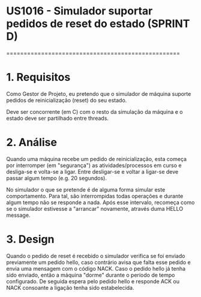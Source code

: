# US1016 - Simulador suportar pedidos de reset do estado (SPRINT D)
==================================================

# 1. Requisitos

Como Gestor de Projeto, eu pretendo que o simulador de máquina suporte pedidos
de reinicialização (reset) do seu estado.

Deve ser concorrente (em C) com o resto da simulação da máquina e o estado deve
ser partilhado entre threads.

# 2. Análise

Quando uma máquina recebe um pedido de reinicialização, esta começa por
interromper (em "segurança") as atividades/processos em curso e desliga-se e
volta-se a ligar. Entre desligar-se e voltar a ligar-se deve passar algum tempo
(e.g. 20 segundos).

No simulador o que se pretende é de alguma forma simular este comportamento. Para
tal, são interrompidas todas operações e durante algum tempo não se responde a nada.
Após esse intervalo, recomeça como se o simulador estivesse a "arrancar" novamente,
através duma HELLO message.

# 3. Design

Quando o pedido de reset é recebido o simulador verifica se foi enviado previamente
um pedido hello, caso contrário avisa que falta esse pedido e envia uma mensagem
com o código NACK.
Caso o pedido hello já tenha sido enviado, então a máquina "dorme" durante o período
de tempo configurado. De seguida espera pelo pedido hello e responde ACK ou NACK
consoante a ligação tenha sido estabelecida.
